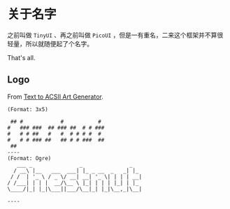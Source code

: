 # 关于名字

之前叫做 `TinyUI` 、再之前叫做 `PicoUI` ，但是一有重名，二来这个框架并不算很轻量，所以就随便起了个名字。

That's all.

## Logo

From [Text to ACSII Art Generator](http://patorjk.com/software/taag).

```text
(Format: 3x5)
                                
 ## #            #           #  
#   ### ###  ## ### ##  # # ### 
#   # # ##   #   #  # # # #  #  
#   # # ### ##   ## # # ###  ## 
 ##                             
----
(Format: Ogre)
   ___ _               _               _   
  / __\ |__   ___  ___| |_ _ __  _   _| |_ 
 / /  | '_ \ / _ \/ __| __| '_ \| | | | __|
/ /___| | | |  __/\__ \ |_| | | | |_| | |_ 
\____/|_| |_|\___||___/\__|_| |_|\__,_|\__|
                                           
----
```
